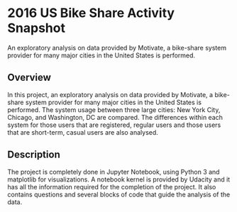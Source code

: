 # 2016 US Bike Share Activity Snapshot

An exploratory analysis on data provided by Motivate, a bike-share system provider for many major cities in the United States is performed.


## Overview

In this project, an exploratory analysis on data provided by Motivate, a bike-share system provider for many major cities in the United States is performed. The system usage between three large cities: New York City, Chicago, and Washington, DC are compared. The differences within each system for those users that are registered, regular users and those users that are short-term, casual users are also analysed. 

## Description 

The project is completely done in Jupyter Notebook, using Python 3 and matplotlib for visualizations. A notebook kernel is provided by Udacity and it has all the information required for the completion of the project. It also contains questions and several blocks of code that guide the analysis of the data. 
